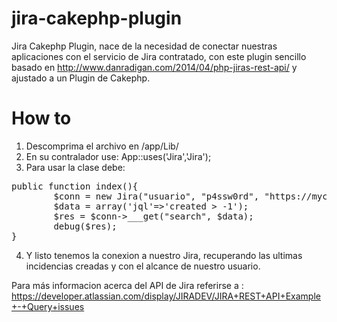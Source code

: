 jira-cakephp-plugin
===================

Jira Cakephp Plugin, nace de la necesidad de conectar nuestras aplicaciones con el servicio de Jira contratado, con este plugin sencillo basado en http://www.danradigan.com/2014/04/php-jiras-rest-api/ y ajustado a un Plugin de Cakephp.

How to
============

1. Descomprima el archivo en /app/Lib/
2. En su contralador use: App::uses('Jira','Jira');
3. Para usar la clase debe: 


<pre>
public function index(){
        $conn = new Jira("usuario", "p4ssw0rd", "https://mycompany.atlassian.net");
        $data = array('jql'=>'created > -1');
        $res = $conn->___get("search", $data);
        debug($res);
}
</pre>

4. Y listo tenemos la conexion a nuestro Jira, recuperando las ultimas incidencias creadas y con el alcance de nuestro usuario.

Para más informacion acerca del API de Jira referirse a : https://developer.atlassian.com/display/JIRADEV/JIRA+REST+API+Example+-+Query+issues

